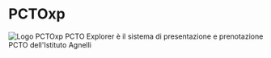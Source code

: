 # PCTOxp
![Logo PCTOxp](logo_PCTOxp.png)
PCTO Explorer è il sistema di presentazione e prenotazione PCTO dell'Istituto Agnelli